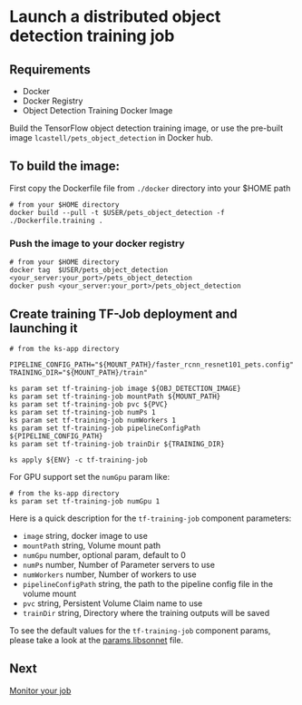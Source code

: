# Launch a distributed object detection training job
## Requirements

 - Docker
 - Docker Registry
 - Object Detection Training Docker Image

Build the TensorFlow object detection training image, or use the pre-built image `lcastell/pets_object_detection` in Docker hub.

## To build the image:
First copy the Dockerfile file from `./docker` directory into your $HOME path
```
# from your $HOME directory
docker build --pull -t $USER/pets_object_detection -f ./Dockerfile.training .
```

### Push the image to your docker registry
```
# from your $HOME directory
docker tag  $USER/pets_object_detection  <your_server:your_port>/pets_object_detection
docker push <your_server:your_port>/pets_object_detection
```

## Create  training TF-Job deployment and launching it

```
# from the ks-app directory

PIPELINE_CONFIG_PATH="${MOUNT_PATH}/faster_rcnn_resnet101_pets.config"
TRAINING_DIR="${MOUNT_PATH}/train"

ks param set tf-training-job image ${OBJ_DETECTION_IMAGE}
ks param set tf-training-job mountPath ${MOUNT_PATH}
ks param set tf-training-job pvc ${PVC}
ks param set tf-training-job numPs 1
ks param set tf-training-job numWorkers 1
ks param set tf-training-job pipelineConfigPath ${PIPELINE_CONFIG_PATH}
ks param set tf-training-job trainDir ${TRAINING_DIR}

ks apply ${ENV} -c tf-training-job
```

For GPU support set the `numGpu` param like:
```
# from the ks-app directory
ks param set tf-training-job numGpu 1
```

Here is a quick description for the `tf-training-job` component parameters:

- `image` string, docker image to use
- `mountPath` string, Volume mount path
- `numGpu` number, optional param, default to 0
- `numPs` number, Number of Parameter servers to use
- `numWorkers` number, Number of workers to use
- `pipelineConfigPath` string, the path to the pipeline config file in the volume mount
- `pvc` string, Persistent Volume Claim name to use
- `trainDir` string, Directory where the training outputs will be saved

To see the default values for the `tf-training-job` component params, please take a look at the [params.libsonnet](./ks-app/params.libsonnet) file.

## Next
[Monitor your job](monitor_job.md)
